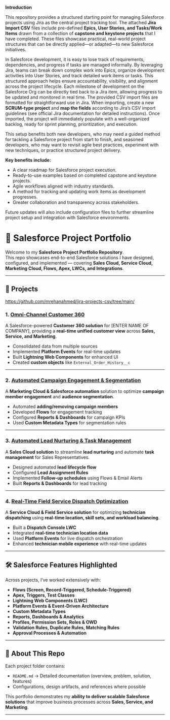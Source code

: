 
**Introduction**

This repository provides a structured starting point for managing Salesforce projects using Jira as the central project tracking tool. The attached **Jira Import CSV** files include pre-defined **Epics, User Stories, and Tasks/Work Items** drawn from a collection of **capstone and keystone projects** that I have completed. These files showcase practical, real-world project structures that can be directly applied—or adapted—to new Salesforce initiatives.

In Salesforce development, it is easy to lose track of requirements, dependencies, and progress if tasks are managed informally. By leveraging Jira, teams can break down complex work into Epics, organize development activities into User Stories, and track detailed work items or tasks. This structured approach helps ensure accountability, visibility, and alignment across the project lifecycle. Each milestone of development on the Salesforce Org can be directly tied back to a Jira item, allowing progress to be updated and monitored in real time.
The provided CSV import files are formatted for straightforward use in Jira. When importing, create a new **SCRUM-type project** and **map the fields** according to Jira’s CSV import guidelines (see official Jira documentation for detailed instructions). Once imported, the project will immediately populate with a well-organized backlog, ready for sprint planning, prioritization, and execution.

This setup benefits both new developers, who may need a guided method for tackling a Salesforce project from start to finish, and seasoned developers, who may want to revisit agile best practices, experiment with new techniques, or practice structured project delivery.

**Key benefits include:**

  - A clear roadmap for Salesforce project execution.
  - Ready-to-use examples based on completed capstone and keystone projects.
  - Agile workflows aligned with industry standards.
  - A method for tracking and updating work items as development progresses.
  - Greater collaboration and transparency across stakeholders.

Future updates will also include configuration files to further streamline project setup and integration with Salesforce environments.

# 🚀 Salesforce Project Portfolio

Welcome to my **Salesforce Project Portfolio Repository**.  
This repo showcases end-to-end Salesforce solutions I have designed, configured, and implemented — covering **Sales Cloud, Service Cloud, Marketing Cloud, Flows, Apex, LWCs, and Integrations**.

---

## 📂 Projects

https://github.com/mrehanahmed/jira-projects-csv/tree/main/
### 1. [Omni-Channel Customer 360](./Omni%20Channel%20360)
A Salesforce-powered **Customer 360 solution** for [ENTER NAME OF COMPANY], providing a **real-time unified customer view** across **Sales, Service, and Marketing**.  
- Consolidated data from multiple sources  
- Implemented **Platform Events** for real-time updates  
- Built **Lightning Web Components** for enhanced UI  
- Created **custom objects** like `External_Order_History__c`  

---


### 2. [Automated Campaign Engagement & Segmentation](./Automated%20Campaign%20Engagement%20%26%20Segmentation)
A **Marketing Cloud & Salesforce automation** solution to optimize **campaign member engagement** and **audience segmentation**.  
- Automated **adding/removing campaign members**  
- Developed **Flows** for engagement tracking  
- Configured **Reports & Dashboards** for campaign KPIs  
- Used **Custom Metadata Types** for segmentation rules  

---

### 3. [Automated Lead Nurturing & Task Management](./Automated%20Lead%20Nurturing%20%26%20Task%20Management)
A **Sales Cloud solution** to streamline **lead nurturing** and automate **task management** for Sales Representatives.  
- Designed automated **lead lifecycle flow**  
- Configured **Lead Assignment Rules**  
- Implemented **Follow-up schedules** using Flows & Email Alerts  
- Built **Reports & Dashboards** for lead tracking  

---

### 4. [Real-Time Field Service Dispatch Optimization](./Field%20Service%20Dispatch)
A **Service Cloud & Field Service solution** for optimizing **technician dispatching** using **real-time location, skill sets, and workload balancing**.  
- Built a **Dispatch Console LWC**  
- Integrated **real-time technician location data**  
- Used **Platform Events** for live dispatch orchestration  
- Enhanced **technician mobile experience** with real-time updates  

---

## 🛠 Salesforce Features Highlighted
Across projects, I’ve worked extensively with:  
- **Flows (Screen, Record-Triggered, Schedule-Triggered)**  
- **Apex, Triggers, Test Classes**  
- **Lightning Web Components (LWC)**  
- **Platform Events & Event-Driven Architecture**  
- **Custom Metadata Types**  
- **Reports, Dashboards & Analytics**  
- **Profiles, Permission Sets, Roles & OWD**  
- **Validation Rules, Duplicate Rules, Matching Rules**  
- **Approval Processes & Automation**  

---

## 📌 About This Repo
Each project folder contains:  
- `README.md` → Detailed documentation (overview, problem, solution, features)  
- Configurations, design artifacts, and references where possible  

This portfolio demonstrates my **ability to deliver scalable Salesforce solutions** that improve business processes across **Sales, Service, and Marketing**.

---
